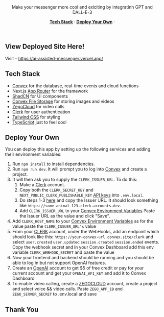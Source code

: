

<p align="center">
 Make your messenger more cool and exiciting by integratinh GPT and DALL-E-3 
</p>

<p align="center">
  <a href="#tech-stack"><strong>Tech Stack</strong></a> ·
  <a href="#deploy-your-own"><strong>Deploy Your Own</strong></a> ·
</p>
<br/>

## View Deployed Site Here!

Visit - https://ai-assisted-messenger.vercel.app/

## Tech Stack

-   [Convex](https://convex.dev/) for the database, real-time events and cloud functions
-   Next.js [App Router](https://nextjs.org/docs/app) for the framework
-   [ShadCN](https://ui.shadcn.com/) for UI components
-   [Convex File Storage](https://docs.convex.dev/file-storage) for storing images and videos
-   [ZegoCloud](https://www.zegocloud.com) for video calls
-   [Clerk](https://clerk.dev/) for user authentication
-   [Tailwind CSS](https://tailwindcss.com/) for styling
-   [TypeScript](https://www.typescriptlang.org/) just to feel cool

## Deploy Your Own

You can deploy this app by setting up the following services and adding their environment variables:

1. Run `npm install` to install dependencies.
2. Run `npm run dev`. It will prompt you to log into [Convex](https://convex.dev) and create a project.
3. It will then ask you to supply the `CLERK_ISSUER_URL`. To do this:
    1. Make a [Clerk](https://clerk.dev) account.
    2. Copy both the `CLERK_SECRET_KEY` and `NEXT_PUBLIC_CLERK_PUBLISHABLE_KEY` [API keys](https://dashboard.clerk.com/last-active?path=api-keys) into `.env.local`.
    3. Do steps 1-3 [here](https://docs.convex.dev/auth/clerk) and copy the Issuer URL.
       It should look something like `https://some-animal-123.clerk.accounts.dev`.
    4. Add `CLERK_ISSUER_URL` to your [Convex Environment Variables](https://dashboard.convex.dev/deployment/settings/environment-variables?var=CLERK_ISSUER_URL)
       Paste the Issuer URL as the value and click "Save".
4. Add `CLERK_HOST_NAME` to your [Convex Environment Variables](https://dashboard.convex.dev/deployment/settings/environment-variables?var=CLERK_ISSUER_URL) as for the value paste the `CLERK_ISSUER_URL's` value
5. From your [CLERK](https://clerk.dev) account, under the WebHooks, add an endpoint which should look like this: `https://your-convex-url.convex.site/clerk` and select `user.created` `user.updated` `session.created` `session.ended` events. Copy the webhook secret and in your Convex Dashboard add this env variable `CLERK_WEBHOOK_SECRET` and paste the value
6. Now your frontend and backend should be running and you should be able to log in but not support OpenAI features.
7. Create an [OpenAI](https://platform.openai.com/) account to get $5 of free credit or pay for your current account and get your `OPENAI_API_KEY` and add it to Convex Dashboard
8. To enable video calling, create a [ZEGOCLOUD](https://www.zegocloud.com) account, create a project and select voice && video calls. Paste `ZEGO_APP_ID` and `ZEGO_SERVER_SECRET` to .env.local and save


## Thank You
